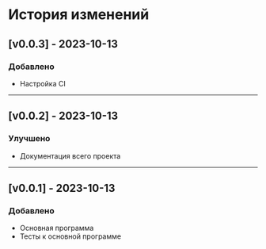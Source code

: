 # История изменений

## [v0.0.3] - 2023-10-13

### Добавлено

- Настройка CI

---

## [v0.0.2] - 2023-10-13

### Улучшено

- Документация всего проекта

---

## [v0.0.1] - 2023-10-13

### Добавлено

- Основная программа
- Тесты к основной программе

